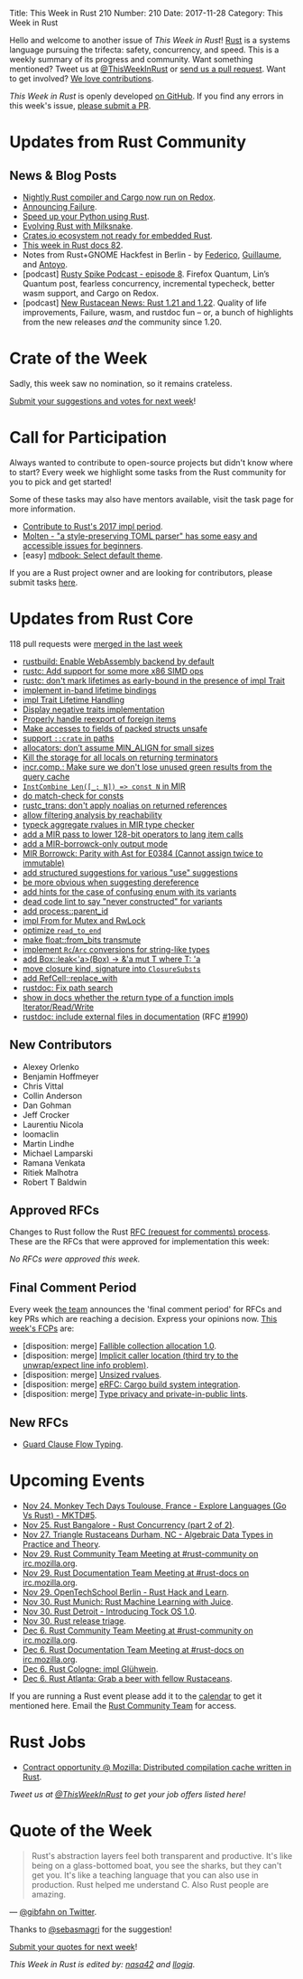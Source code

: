 Title: This Week in Rust 210
Number: 210
Date: 2017-11-28
Category: This Week in Rust

Hello and welcome to another issue of *This Week in Rust*!
[Rust](http://rust-lang.org) is a systems language pursuing the trifecta: safety, concurrency, and speed.
This is a weekly summary of its progress and community.
Want something mentioned? Tweet us at [@ThisWeekInRust](https://twitter.com/ThisWeekInRust) or [send us a pull request](https://github.com/cmr/this-week-in-rust).
Want to get involved? [We love contributions](https://github.com/rust-lang/rust/blob/master/CONTRIBUTING.md).

*This Week in Rust* is openly developed [on GitHub](https://github.com/cmr/this-week-in-rust).
If you find any errors in this week's issue, [please submit a PR](https://github.com/cmr/this-week-in-rust/pulls).

# Updates from Rust Community

## News & Blog Posts

* [Nightly Rust compiler and Cargo now run on Redox](https://www.redox-os.org/news/this-week-in-redox-32/).
* [Announcing Failure](https://boats.gitlab.io/blog/post/2017-11-16-announcing-failure/).
* [Speed up your Python using Rust](https://developers.redhat.com/blog/2017/11/16/speed-python-using-rust/).
* [Evolving Rust with Milksnake](https://blog.sentry.io/2017/11/14/evolving-our-rust-with-milksnake).
* [Crates.io ecosystem not ready for embedded Rust](https://www.tockos.org/blog/2017/crates-are-not-safe/).
* [This week in Rust docs 82](https://guillaumegomez.github.io/this-week-in-rust-docs/blog/this-week-in-rust-docs-82).
* Notes from Rust+GNOME Hackfest in Berlin - by [Federico](https://people.gnome.org/~federico/blog/rust-gnome-hackfest-berlin.html), [Guillaume](https://blog.guillaume-gomez.fr/articles/2017-11-18+Rust%2BGNOME+Hackfest+in+Berlin), and [Antoyo](http://antoyo.ml/rust-gnome-hackfest-november).
* [podcast] [Rusty Spike Podcast - episode 8](https://rusty-spike.blubrry.net/2017/11/16/episode-8-nov-15-2017/). Firefox Quantum, Lin’s Quantum post, fearless concurrency, incremental typecheck, better wasm support, and Cargo on Redox.
* [podcast] [New Rustacean News: Rust 1.21 and 1.22](http://www.newrustacean.com/show_notes/news/rust_1_21_1_22/index.html). Quality of life improvements, Failure, wasm, and rustdoc fun – or, a bunch of highlights from the new releases *and* the community since 1.20.

# Crate of the Week

Sadly, this week saw no nomination, so it remains crateless.

[Submit your suggestions and votes for next week][submit_crate]!

[submit_crate]: https://users.rust-lang.org/t/crate-of-the-week/2704

# Call for Participation

Always wanted to contribute to open-source projects but didn't know where to start?
Every week we highlight some tasks from the Rust community for you to pick and get started!

Some of these tasks may also have mentors available, visit the task page for more information.

* [Contribute to Rust's 2017 impl period](https://www.rustaceans.org/findwork/impl).
* [Molten - "a style-preserving TOML parser" has some easy and accessible issues for beginners](https://github.com/LeopoldArkham/Molten/issues).
* [easy] [mdbook: Select default theme](https://github.com/rust-lang-nursery/mdBook/issues/95).

If you are a Rust project owner and are looking for contributors, please submit tasks [here][guidelines].

[guidelines]: https://users.rust-lang.org/t/twir-call-for-participation/4821

# Updates from Rust Core

118 pull requests were [merged in the last week][merged]

[merged]: https://github.com/search?q=is%3Apr+org%3Arust-lang+is%3Amerged+merged%3A2017-11-20..2017-11-27

* [rustbuild: Enable WebAssembly backend by default](https://github.com/rust-lang/rust/pull/46115)
* [rustc: Add support for some more x86 SIMD ops](https://github.com/rust-lang/rust/pull/45367)
* [rustc: don't mark lifetimes as early-bound in the presence of impl Trait](https://github.com/rust-lang/rust/pull/46191)
* [implement in-band lifetime bindings](https://github.com/rust-lang/rust/pull/46051)
* [impl Trait Lifetime Handling](https://github.com/rust-lang/rust/pull/45701)
* [Display negative traits implementation](https://github.com/rust-lang/rust/pull/46134)
* [Properly handle reexport of foreign items](https://github.com/rust-lang/rust/pull/46129)
* [Make accesses to fields of packed structs unsafe](https://github.com/rust-lang/rust/pull/44884)
* [support `::crate` in paths](https://github.com/rust-lang/rust/pull/45771)
* [allocators: don’t assume MIN_ALIGN for small sizes](https://github.com/rust-lang/rust/pull/46117)
* [Kill the storage for all locals on returning terminators](https://github.com/rust-lang/rust/pull/46100)
* [incr.comp.: Make sure we don't lose unused green results from the query cache](https://github.com/rust-lang/rust/pull/46111)
* [`InstCombine Len([_; N]) => const N` in MIR](https://github.com/rust-lang/rust/pull/46264)
* [do match-check for consts](https://github.com/rust-lang/rust/pull/46033)
* [rustc_trans: don't apply noalias on returned references](https://github.com/rust-lang/rust/pull/46253)
* [allow filtering analysis by reachability](https://github.com/rust-lang/rust/pull/46011)
* [typeck aggregate rvalues in MIR type checker](https://github.com/rust-lang/rust/pull/46054)
* [add a MIR pass to lower 128-bit operators to lang item calls](https://github.com/rust-lang/rust/pull/46093)
* [add a MIR-borrowck-only output mode](https://github.com/rust-lang/rust/pull/46106)
* [MIR Borrowck: Parity with Ast for E0384 (Cannot assign twice to immutable)](https://github.com/rust-lang/rust/pull/46022)
* [add structured suggestions for various "use" suggestions](https://github.com/rust-lang/rust/pull/46035)
* [be more obvious when suggesting dereference](https://github.com/rust-lang/rust/pull/45947)
* [add hints for the case of confusing enum with its variants](https://github.com/rust-lang/rust/pull/45942)
* [dead code lint to say "never constructed" for variants](https://github.com/rust-lang/rust/pull/46103)
* [add process::parent_id](https://github.com/rust-lang/rust/pull/46092)
* [impl From for Mutex and RwLock](https://github.com/rust-lang/rust/pull/46082)
* [optimize `read_to_end`](https://github.com/rust-lang/rust/pull/46050)
* [make float::from_bits transmute](https://github.com/rust-lang/rust/pull/46012)
* [implement `Rc`/`Arc` conversions for string-like types](https://github.com/rust-lang/rust/pull/45990)
* [add Box::leak<'a>(Box<T>) -> &'a mut T where T: 'a](https://github.com/rust-lang/rust/pull/45881)
* [move closure kind, signature into `ClosureSubsts`](https://github.com/rust-lang/rust/pull/45879)
* [add RefCell<T>::replace_with](https://github.com/rust-lang/rust/pull/45819)
* [rustdoc: Fix path search](https://github.com/rust-lang/rust/pull/46081)
* [show in docs whether the return type of a function impls Iterator/Read/Write](https://github.com/rust-lang/rust/pull/45039)
* [rustdoc: include external files in documentation](https://github.com/rust-lang/rust/pull/44781) (RFC [#1990](https://rust-lang.github.io/rfcs/1990-external-doc-attribute.html))

## New Contributors

* Alexey Orlenko
* Benjamin Hoffmeyer
* Chris Vittal
* Collin Anderson
* Dan Gohman
* Jeff Crocker
* Laurentiu Nicola
* loomaclin
* Martin Lindhe
* Michael Lamparski
* Ramana Venkata
* Ritiek Malhotra
* Robert T Baldwin

## Approved RFCs

Changes to Rust follow the Rust [RFC (request for comments)
process](https://github.com/rust-lang/rfcs#rust-rfcs). These
are the RFCs that were approved for implementation this week:

*No RFCs were approved this week.*

## Final Comment Period

Every week [the team](https://www.rust-lang.org/team.html) announces the
'final comment period' for RFCs and key PRs which are reaching a
decision. Express your opinions now. [This week's FCPs][fcp] are:

[fcp]: https://github.com/rust-lang/rfcs/labels/final-comment-period

* [disposition: merge] [Fallible collection allocation 1.0](https://github.com/rust-lang/rfcs/pull/2116).
* [disposition: merge] [Implicit caller location (third try to the unwrap/expect line info problem)](https://github.com/rust-lang/rfcs/pull/2091).
* [disposition: merge] [Unsized rvalues](https://github.com/rust-lang/rfcs/pull/1909).
* [disposition: merge] [eRFC: Cargo build system integration](https://github.com/rust-lang/rfcs/pull/2136).
* [disposition: merge] [Type privacy and private-in-public lints](https://github.com/rust-lang/rfcs/pull/2145).

## New RFCs

* [Guard Clause Flow Typing](https://github.com/rust-lang/rfcs/pull/2221).

# Upcoming Events

* [Nov 24. Monkey Tech Days Toulouse, France - Explore Languages (Go Vs Rust) - MKTD#5](https://www.meetup.com/Monkey-Tech-Days/events/237545492/).
* [Nov 25. Rust Bangalore - Rust Concurrency (part 2 of 2)](https://www.meetup.com/rustox/events/244782966/).
* [Nov 27. Triangle Rustaceans Durham, NC - Algebraic Data Types in Practice and Theory](https://www.meetup.com/triangle-rustaceans/events/kkjnpnywpbkc).
* [Nov 29. Rust Community Team Meeting at #rust-community on irc.mozilla.org](https://chat.mibbit.com/?server=irc.mozilla.org&channel=%23rust-community).
* [Nov 29. Rust Documentation Team Meeting at #rust-docs on irc.mozilla.org](https://chat.mibbit.com/?server=irc.mozilla.org&channel=%23rust-docs).
* [Nov 29. OpenTechSchool Berlin - Rust Hack and Learn](https://www.meetup.com/opentechschool-berlin/events/krnczlywpbmc).
* [Nov 30. Rust Munich: Rust Machine Learning with Juice](https://www.meetup.com/rust-munich/events/244580709/).
* [Nov 30. Rust Detroit - Introducing Tock OS 1.0](https://www.meetup.com/rust-detroit/events/244855856/).
* [Nov 30. Rust release triage](https://internals.rust-lang.org/t/release-cycle-triage-proposal/3544).
* [Dec  6. Rust Community Team Meeting at #rust-community on irc.mozilla.org](https://chat.mibbit.com/?server=irc.mozilla.org&channel=%23rust-community).
* [Dec  6. Rust Documentation Team Meeting at #rust-docs on irc.mozilla.org](https://chat.mibbit.com/?server=irc.mozilla.org&channel=%23rust-docs).
* [Dec  6. Rust Cologne: impl Glühwein](https://www.meetup.com/RustCologne/events/244487721/).
* [Dec  6. Rust Atlanta: Grab a beer with fellow Rustaceans](https://www.meetup.com/Rust-ATL/events/rhvgrmywqbjb/).

If you are running a Rust event please add it to the [calendar] to get
it mentioned here. Email the [Rust Community Team][community] for access.

[calendar]: https://www.google.com/calendar/embed?src=apd9vmbc22egenmtu5l6c5jbfc%40group.calendar.google.com
[community]: mailto:community-team@rust-lang.org

# Rust Jobs

* [Contract opportunity @ Mozilla: Distributed compilation cache written in Rust](https://users.rust-lang.org/t/contract-opportunity-mozilla-distributed-compilation-cache-written-in-rust/13898).

*Tweet us at [@ThisWeekInRust](https://twitter.com/ThisWeekInRust) to get your job offers listed here!*

# Quote of the Week

> Rust's abstraction layers feel both transparent and productive. It's like being on a glass-bottomed boat, you see the sharks, but they can't get you.
> It's like a teaching language that you can also use in production. Rust helped me understand C.
> Also Rust people are amazing.

— [@gibfahn on Twitter](https://twitter.com/gibfahn/status/931187143686393863).

Thanks to [@sebasmagri](https://twitter.com/sebasmagri/status/931246295439650816) for the suggestion!

[Submit your quotes for next week][submit]!

[submit]: http://users.rust-lang.org/t/twir-quote-of-the-week/328

*This Week in Rust is edited by: [nasa42](https://github.com/nasa42) and [llogiq](https://github.com/llogiq).*
